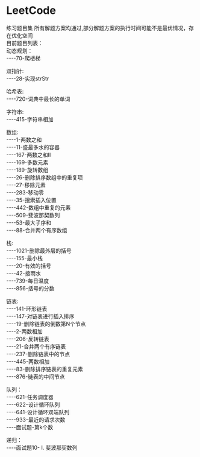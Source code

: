 # LeetCode
练习题目集
所有解题方案均通过,部分解题方案的执行时间可能不是最优情况，存在优化空间<br>
目前题目列表：<br>
动态规划：<br>
----70-爬楼梯<br>

双指针:<br>
----28-实现strStr<br>

哈希表:<br>
----720-词典中最长的单词<br>

字符串:<br>
----415-字符串相加<br>

数组:<br>
----1-两数之和<br>
----11-盛最多水的容器<br>
----167-两数之和II<br>
----169-多数元素<br>
----189-旋转数组<br>
----26-删除排序数组中的重复项<br>
----27-移除元素<br>
----283-移动零<br>
----35-搜索插入位置<br>
----442-数组中重复的元素<br>
----509-斐波那契数列<br>
----53-最大子序和<br>
----88-合并两个有序数组<br>

栈:<br>
----1021-删除最外层的括号<br>
----155-最小栈<br>
----20-有效的括号<br>
----42-接雨水<br>
----739-每日温度<br>
----856-括号的分数<br>

链表:<br>
----141-环形链表<br>
----147-对链表进行插入排序<br>
----19-删除链表的倒数第N个节点<br>
----2-两数相加<br>
----206-反转链表<br>
----21-合并两个有序链表<br>
----237-删除链表中的节点<br>
----445-两数相加<br>
----83-删除排序链表的重复元素<br>
----876-链表的中间节点<br>

队列：<br>
----621-任务调度器<br>
----622-设计循环队列<br>
----641-设计循环双端队列<br>
----933-最近的请求次数<br>
----面试题-第k个数<br>

递归：<br>
----面试题10- I. 斐波那契数列<br>
